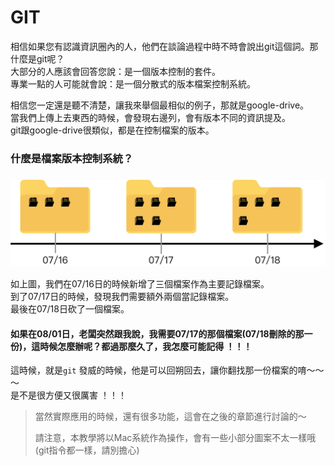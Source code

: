 # GIT

相信如果您有認識資訊圈內的人，他們在談論過程中時不時會說出git這個詞。那什麼是git呢？  
大部分的人應該會回答您說：是一個版本控制的套件。  
專業一點的人可能就會說：是一個分散式的版本檔案控制系統。

相信您一定還是聽不清楚，讓我來舉個最相似的例子，那就是google-drive。  
當我們上傳上去東西的時候，會發現右邊列，會有版本不同的資訊提及。  
git跟google-drive很類似，都是在控制檔案的版本。

### 什麼是檔案版本控制系統？

###  

![](../../.gitbook/assets/shi-mo-shi-dang-an-ban-ben-kong-zhi-.png)

如上圖，我們在07/16日的時候新增了三個檔案作為主要記錄檔案。  
到了07/17日的時候，發現我們需要額外兩個當記錄檔案。  
最後在07/18日砍了一個檔案。

#### 如果在08/01日，老闆突然跟我說，我需要07/17的那個檔案\(07/18刪除的那一份\)，這時候怎麼辦呢？都過那麼久了，我怎麼可能記得 ！！！

這時候，就是`git` 發威的時候，他是可以回朔回去，讓你翻找那一份檔案的唷～～～  
是不是很方便又很厲害 ！！！

> 當然實際應用的時候，還有很多功能，這會在之後的章節進行討論的～
>
> 請注意，本教學將以Mac系統作為操作，會有一些小部分圖案不太一樣哦\(git指令都一樣，請別擔心\)

  


